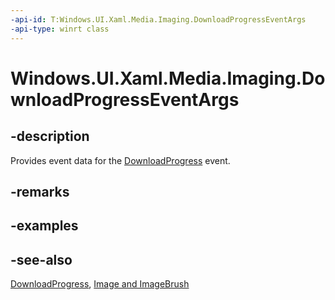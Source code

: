 ```yaml
---
-api-id: T:Windows.UI.Xaml.Media.Imaging.DownloadProgressEventArgs
-api-type: winrt class
---
```


<!-- Class syntax.
public class DownloadProgressEventArgs : Windows.UI.Xaml.Media.Imaging.IDownloadProgressEventArgs
-->

# Windows.UI.Xaml.Media.Imaging.DownloadProgressEventArgs

## -description
Provides event data for the [DownloadProgress](bitmapimage_downloadprogress.md) event.



## -remarks

## -examples

## -see-also
[DownloadProgress](bitmapimage_downloadprogress.md), [Image and ImageBrush](/windows/uwp/controls-and-patterns/images-imagebrushes)
